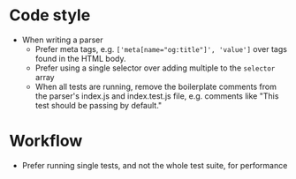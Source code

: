# Code style

- When writing a parser
  - Prefer meta tags, e.g. `['meta[name="og:title"]', 'value']` over tags found in the HTML body.
  - Prefer using a single selector over adding multiple to the `selector` array
  - When all tests are running, remove the boilerplate comments from the parser's index.js and index.test.js file, e.g. comments like "This test should be passing by default."

# Workflow

- Prefer running single tests, and not the whole test suite, for performance

